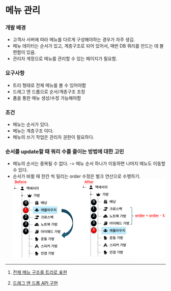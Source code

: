 # 메뉴 관리

### 개발 배경
- 고객사 서버에 따라 메뉴를 다르게 구성해야하는 경우가 자주 생김.
- 메뉴 데이터는 순서가 있고, 계층구조로 되어 있어서, 매번 DB 쿼리를 만드는 데 불편함이 있음.
- 관리자 계정으로 메뉴를 관리할 수 있는 페이지가 필요함.

### 요구사항
- 트리 형태로 전체 메뉴를 볼 수 있어야함
- 드래그 앤 드롭으로 순서/계층구조 조정
- 폼을 통한 메뉴 생성/수정 가능해야함

### 조건
- 메뉴는 순서가 있다.
- 메뉴는 계층구조 이다.
- 메뉴의 쓰기 작업은 관리자 권한이 필요하다.

### 순서를 update할 때 쿼리 수를 줄이는 방법에 대한 고민
- 메뉴의 순서는 중복될 수 없다. -> 메뉴 순서 하나가 이동하면 나머지 메뉴도 이동할 수 있다.
- 순서가 바뀔 때 한칸 씩 밀리는 order 수정은 벌크 연산으로 수행하기.
![img.png](docs/img.png)

---

1. [전체 메뉴 구조를 트리로 표현](https://velog.io/@honey153/jsTree%EB%A5%BC-%EC%82%AC%EC%9A%A9%ED%95%9C-%EB%A9%94%EB%89%B4-%EA%B4%80%EB%A6%AC-%ED%8E%98%EC%9D%B4%EC%A7%80-%EA%B0%9C%EB%B0%9C-1)

2. [드래그 앤 드롭 API 구현](https://velog.io/@honey153/jsTree%EB%A5%BC-%EC%82%AC%EC%9A%A9%ED%95%9C-%EB%A9%94%EB%89%B4-%EA%B4%80%EB%A6%AC-%ED%8E%98%EC%9D%B4%EC%A7%80-%EA%B0%9C%EB%B0%9C-2)


